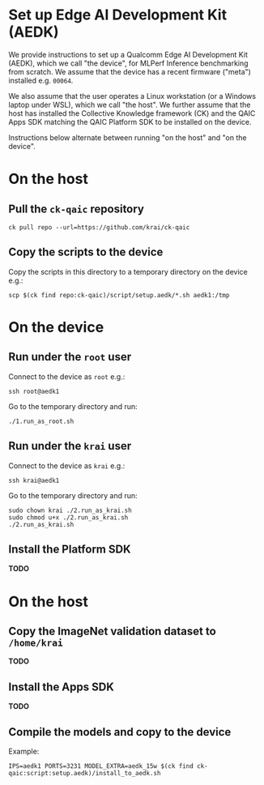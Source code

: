 # Set up Edge AI Development Kit (AEDK)

We provide instructions to set up a Qualcomm Edge AI Development Kit (AEDK),
which we call "the device", for MLPerf Inference benchmarking from scratch.
We assume that the device has a recent firmware ("meta") installed e.g. `00064`.

We also assume that the user operates a Linux workstation (or a Windows laptop
under WSL), which we call "the host". We further assume that the host has
installed the Collective Knowledge framework (CK) and the QAIC Apps SDK
matching the QAIC Platform SDK to be installed on the device.

Instructions below alternate between running "on the host" and "on the device".

# On the host

## Pull the `ck-qaic` repository

```
ck pull repo --url=https://github.com/krai/ck-qaic
```

## Copy the scripts to the device

Copy the scripts in this directory to a temporary directory on the device e.g.:

```
scp $(ck find repo:ck-qaic)/script/setup.aedk/*.sh aedk1:/tmp
```

# On the device

## Run under the `root` user

Connect to the device as `root` e.g.:
```
ssh root@aedk1
```

Go to the temporary directory and run:
```
./1.run_as_root.sh
```

## Run under the `krai` user

Connect to the device as `krai` e.g.:
```
ssh krai@aedk1
```

Go to the temporary directory and run:
```
sudo chown krai ./2.run_as_krai.sh
sudo chmod u+x ./2.run_as_krai.sh
./2.run_as_krai.sh
```

## Install the Platform SDK
**TODO**

# On the host

## Copy the ImageNet validation dataset to `/home/krai`
**TODO**

## Install the Apps SDK
**TODO**

## Compile the models and copy to the device

Example:
```
IPS=aedk1 PORTS=3231 MODEL_EXTRA=aedk_15w $(ck find ck-qaic:script:setup.aedk)/install_to_aedk.sh
```
